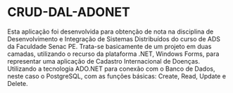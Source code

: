 # CRUD-DAL-ADONET
Esta aplicação foi desenvolvida para obtenção de nota na disciplina de Desenvolvimento e Integração de Sistemas Distribuídos do curso de ADS da Faculdade Senac PE. Trata-se basicamente de um projeto em duas camadas, utilizando o recurso da plataforma .NET, Windows Forms, para representar uma aplicação de Cadastro Internacional de Doenças. Utilizando a tecnologia ADO.NET para conexão com o Banco de Dados, neste caso o PostgreSQL, com as funções básicas: Create, Read, Update e Delete.
